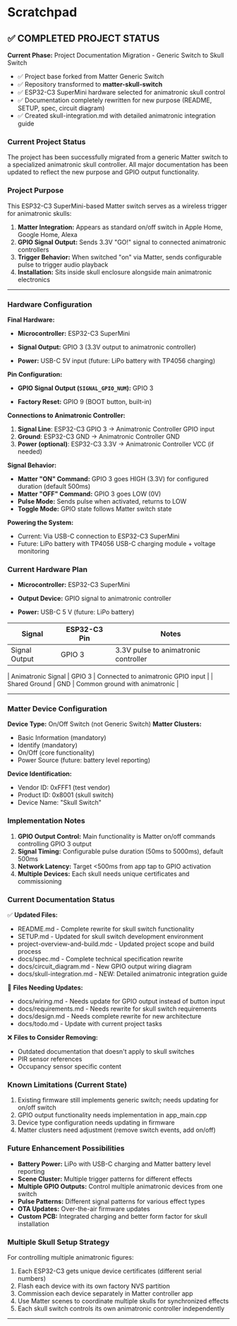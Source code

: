 # Scratchpad

## ✅ COMPLETED PROJECT STATUS

**Current Phase:** Project Documentation Migration - Generic Switch to Skull Switch
- ✅ Project base forked from Matter Generic Switch  
- ✅ Repository transformed to **matter-skull-switch** 
- ✅ ESP32-C3 SuperMini hardware selected for animatronic skull control
- ✅ Documentation completely rewritten for new purpose (README, SETUP, spec, circuit diagram)
- ✅ Created skull-integration.md with detailed animatronic integration guide

### Current Project Status
The project has been successfully migrated from a generic Matter switch to a specialized animatronic skull controller. All major documentation has been updated to reflect the new purpose and GPIO output functionality.

### Project Purpose
This ESP32-C3 SuperMini-based Matter switch serves as a wireless trigger for animatronic skulls:
1. **Matter Integration:** Appears as standard on/off switch in Apple Home, Google Home, Alexa
2. **GPIO Signal Output:** Sends 3.3V "GO!" signal to connected animatronic controllers  
3. **Trigger Behavior:** When switched "on" via Matter, sends configurable pulse to trigger audio playback
4. **Installation:** Sits inside skull enclosure alongside main animatronic electronics

---

### Hardware Configuration

**Final Hardware:**
*   **Microcontroller:** ESP32-C3 SuperMini
*   **Signal Output:** GPIO 3 (3.3V output to animatronic controller)

*   **Power:** USB-C 5V input (future: LiPo battery with TP4056 charging)

**Pin Configuration:**

*   **GPIO Signal Output (`SIGNAL_GPIO_NUM`):** GPIO 3

*   **Factory Reset:** GPIO 9 (BOOT button, built-in)

**Connections to Animatronic Controller:**

1.  **Signal Line**: ESP32-C3 GPIO 3 -> Animatronic Controller GPIO input
2.  **Ground**: ESP32-C3 GND -> Animatronic Controller GND  
3.  **Power (optional)**: ESP32-C3 3.3V -> Animatronic Controller VCC (if needed)

**Signal Behavior:**
*   **Matter "ON" Command:** GPIO 3 goes HIGH (3.3V) for configured duration (default 500ms)
*   **Matter "OFF" Command:** GPIO 3 goes LOW (0V)
*   **Pulse Mode:** Sends pulse when activated, returns to LOW
*   **Toggle Mode:** GPIO state follows Matter switch state

**Powering the System:**
*   Current: Via USB-C connection to ESP32-C3 SuperMini
*   Future: LiPo battery with TP4056 USB-C charging module + voltage monitoring

### Current Hardware Plan

* **Microcontroller:** ESP32-C3 SuperMini
* **Output Device:** GPIO signal to animatronic controller

* **Power:** USB-C 5 V (future: LiPo battery)

| Signal | ESP32-C3 Pin | Notes |
|--------|--------------|-------|
| Signal Output | GPIO 3 | 3.3V pulse to animatronic controller |

| Animatronic Signal | GPIO 3 | Connected to animatronic GPIO input |
| Shared Ground | GND | Common ground with animatronic |

---

### Matter Device Configuration

**Device Type:** On/Off Switch (not Generic Switch)
**Matter Clusters:**
- Basic Information (mandatory)
- Identify (mandatory)  
- On/Off (core functionality)
- Power Source (future: battery level reporting)

**Device Identification:**
- Vendor ID: 0xFFF1 (test vendor)
- Product ID: 0x8001 (skull switch)
- Device Name: "Skull Switch"

### Implementation Notes

1. **GPIO Output Control:** Main functionality is Matter on/off commands controlling GPIO 3 output
2. **Signal Timing:** Configurable pulse duration (50ms to 5000ms), default 500ms
3. **Network Latency:** Target <500ms from app tap to GPIO activation
4. **Multiple Devices:** Each skull needs unique certificates and commissioning

### Current Documentation Status

✅ **Updated Files:**
- README.md - Complete rewrite for skull switch functionality
- SETUP.md - Updated for skull switch development environment 
- project-overview-and-build.mdc - Updated project scope and build process
- docs/spec.md - Complete technical specification rewrite
- docs/circuit_diagram.md - New GPIO output wiring diagram
- docs/skull-integration.md - NEW: Detailed animatronic integration guide

🔄 **Files Needing Updates:**
- docs/wiring.md - Needs update for GPIO output instead of button input
- docs/requirements.md - Needs rewrite for skull switch requirements  
- docs/design.md - Needs complete rewrite for new architecture
- docs/todo.md - Update with current project tasks

❌ **Files to Consider Removing:**
- Outdated documentation that doesn't apply to skull switches
- PIR sensor references
- Occupancy sensor specific content

### Known Limitations (Current State)

1. Existing firmware still implements generic switch; needs updating for on/off switch
2. GPIO output functionality needs implementation in app_main.cpp
3. Device type configuration needs updating in firmware
4. Matter clusters need adjustment (remove switch events, add on/off)

### Future Enhancement Possibilities

* **Battery Power:** LiPo with USB-C charging and Matter battery level reporting
* **Scene Cluster:** Multiple trigger patterns for different effects  
* **Multiple GPIO Outputs:** Control multiple animatronic devices from one switch
* **Pulse Patterns:** Different signal patterns for various effect types
* **OTA Updates:** Over-the-air firmware updates
* **Custom PCB:** Integrated charging and better form factor for skull installation

### Multiple Skull Setup Strategy

For controlling multiple animatronic figures:
1. Each ESP32-C3 gets unique device certificates (different serial numbers)
2. Flash each device with its own factory NVS partition  
3. Commission each device separately in Matter controller app
4. Use Matter scenes to coordinate multiple skulls for synchronized effects
5. Each skull switch controls its own animatronic controller independently

---

